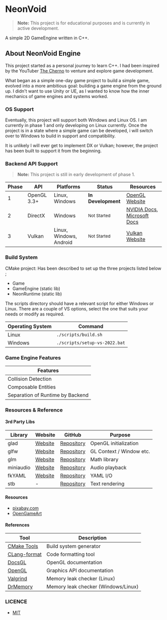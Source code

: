 # NeonVoid

> **Note:** This project is for educational purposes and is currently in active development.

A simple 2D GameEngine written in C++.

## About NeonVoid Engine

This project started as a personal journey to learn C++. I had been inspired by the
YouTuber [The Cherno](https://github.com/thecherno) to venture and explore game development.

What began as a simple one-day game project to build a simple game, evolved into a more ambitious goal: building a game engine from the ground up.
I didn't want to use Unity or UE, as I wanted to know how the inner mechanics of game engines and systems worked.


### OS Support
Eventually, this project will support both Windows and Linux OS. I am currently in phase 1 and only developing on Linux currently.
Once the project is in a state where a simple game can be developed, i will switch over to Windows to build in support and compatibility.

It is unlikely I will ever get to implement DX or Vulkan; however, the project has been built to support it from the beginning.


### Backend API Support

> **Note:** This project is still in early development of phase 1.


| Phase | API | Platforms | Status | Resources |
|-------|-----|-----------|---------|-----------|
| 1 | OpenGL 3.3+ | Linux, Windows | **In Development** | [OpenGL Website](https://www.opengl.org/) |
| 2 | DirectX | Windows | <sub>Not Started</sub> | [NVIDIA Docs](https://developer.nvidia.com/directx), [Microsoft Docs](https://learn.microsoft.com/en-us/windows/win32/directx) |
| 3 | Vulkan | Linux, Windows, Android | <sub>Not Started</sub> | [Vulkan Website](https://www.vulkan.org/) |


### Build System

CMake project: Has been described to set up the three projects listed below ;
- Game
- GameEngine (static lib)
- NeonRuntime (static lib)

The scripts directory should have a relevant script for either Windows or Linux.
There are a couple of VS options, select the one that suits your needs or modify as required.

| Operating System | Command                          |
|------------------|----------------------------------|
| Linux            | `./scripts/build.sh`            |
| Windows          | `./scripts/setup-vs-2022.bat`   |


### Game Engine Features

| Features                                                 |
|----------------------------------------------------------|
| Collision Detection
| Composable Entities
| Separation of Runtime by Backend 



### Resources & Reference

#### 3rd Party Libs

| Library | Website | GitHub | Purpose |
|---------|---------|--------|----------|
| glad | [Website](https://glad.dav1d.de/) | [Repository](https://github.com/Dav1dde/glad) | OpenGL initialization |
| glfw | [Website](https://www.glfw.org/) | [Repository](https://github.com/glfw/glfw) | GL Context / Window etc. |
| glm | [Website](https://glm.g-truc.net/) | [Repository](https://github.com/icaven/glm) | Math library |
| miniaudio | [Website](https://miniaud.io/) | [Repository](https://github.com/mackron/miniaudio) | Audio playback |
| fkYAML | [Website](https://fktn-k.github.io/fkYAML/) | [Repository](https://github.com/fktn-k/fkYAML) | YAML I/O |
| stb | - | [Repository](https://github.com/nothings/stb) | Text rendering |


#### Resources

* [pixabay.com](https://pixabay.com/sound-effects/)
* [OpenGameArt](https://opengameart.org/)


#### References

| Tool | Description |
|------|-------------|
| [CMake Tools](https://cmake.org/download/) | Build system generator |
| [CLang-format](https://clang.llvm.org/docs/ClangFormat.html) | Code formatting tool |
| [DocsGL](http://docs.gl/) | OpenGL documentation |
| [OpenGL](https://www.opengl.org/) | Graphics API documentation |
| [Valgrind](https://valgrind.org/) | Memory leak checker (Linux) |
| [DrMemory](https://drmemory.org) | Memory leak checker (Windows/Linux) |

### LICENCE
- [MIT](LICENSE)